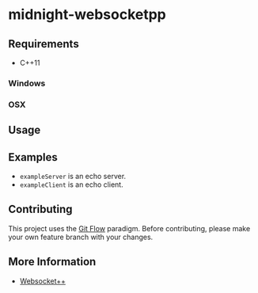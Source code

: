 # midnight-websocketpp

## Requirements
* C++11

### Windows

### OSX

## Usage

## Examples
* `exampleServer` is an echo server.
* `exampleClient` is an echo client.

## Contributing
This project uses the [Git Flow](http://nvie.com/posts/a-successful-git-branching-model/) paradigm.  Before contributing, please make your own feature branch with your changes.

## More Information
* [Websocket++](https://www.zaphoyd.com/websocketpp/)